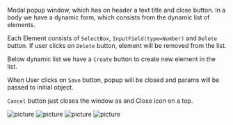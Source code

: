 Modal popup window, which has on header a text title and close button. 
In a body we have a dynamic form, which consists from the dynamic list of elements.

Each Element consists of `SelectBox`, `InputField(type=Number)` and `Delete` button. 
If user clicks on `Delete` button, element will be removed from the list.

Below dynamic list we have a `Create` button to create new element in the list.

When User clicks on `Save` button, popup will be closed and params will be passed to initial
object. 

`Cancel` button just closes the window as and Close icon on a top.

![picture](https://image.ibb.co/fsXRr9/Screenshot_1.jpg)
![picture](https://image.ibb.co/dqQ7yp/1.png)
![picture](https://image.ibb.co/nEThW9/2.png)
![picture](https://image.ibb.co/cMJMPU/Screenshot_6.jpg)
